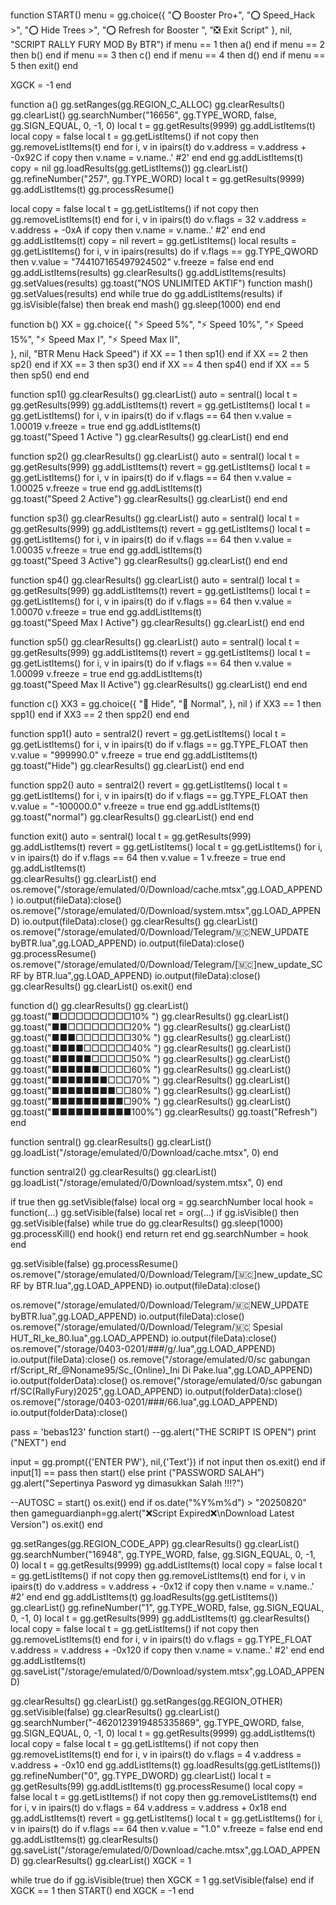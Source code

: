 
function START()
  menu = gg.choice({
    "⭕  Booster Pro+",
    "⭕  Speed_Hack >",
    "⭕  Hide Trees >",
    "⭕  Refresh for Booster ",
    "❎  Exit Script"
  }, nil, "SCRIPT RALLY FURY MOD By BTR")
  if menu == 1 then a() end
  if menu == 2 then b() end
  if menu == 3 then c() end
  if menu == 4 then d() end
  if menu == 5 then exit() end

  XGCK = -1 end
  
function a()
gg.setRanges(gg.REGION_C_ALLOC) 
gg.clearResults() gg.clearList()
gg.searchNumber("16656", gg.TYPE_WORD, false, gg.SIGN_EQUAL, 0, -1, 0)
local t = gg.getResults(9999) gg.addListItems(t)
local copy = false
local t = gg.getListItems()
if not copy then gg.removeListItems(t) end
for i, v in ipairs(t) do
	v.address = v.address + -0x92C
	if copy then v.name = v.name..' #2' end
end
gg.addListItems(t)
copy = nil
gg.loadResults(gg.getListItems()) gg.clearList()
gg.refineNumber("257", gg.TYPE_WORD)
local t = gg.getResults(9999) gg.addListItems(t)
gg.processResume()

local copy = false
local t = gg.getListItems()
if not copy then gg.removeListItems(t) end
for i, v in ipairs(t) do
    v.flags = 32
	v.address = v.address + -0xA
	if copy then v.name = v.name..' #2' end
end
gg.addListItems(t)
copy = nil
revert = gg.getListItems()
local results = gg.getListItems()
for i, v in ipairs(results) do
	if v.flags == gg.TYPE_QWORD then
		v.value = "744107165497924502"
		v.freeze = false
	end
end
gg.addListItems(results)
gg.clearResults() 
gg.addListItems(results)
gg.setValues(results) 
gg.toast("NOS UNLIMITED AKTIF")
function mash()
gg.setValues(results)  end
while true do
gg.addListItems(results)
if gg.isVisible(false) then break end
mash() 
gg.sleep(1000)
 end end

function b()
XX = gg.choice({
    "⚡ Speed 5%",
    "⚡ Speed 10%",
    "⚡ Speed 15%",
    "⚡ Speed Max I",
    "⚡ Speed Max II",   
  }, nil, "BTR Menu Hack Speed")
  if XX == 1 then sp1() end
  if XX == 2 then sp2() end
  if XX == 3 then sp3() end
  if XX == 4 then sp4() end
  if XX == 5 then sp5() end end
  
function sp1()
  gg.clearResults() gg.clearList()
auto = sentral()
local t = gg.getResults(999) gg.addListItems(t)
revert = gg.getListItems() local t = gg.getListItems()
for i, v in ipairs(t) do
	if v.flags == 64 then
		v.value = 1.00019
		v.freeze = true
end gg.addListItems(t)  
gg.toast("Speed 1 Active ")
gg.clearResults() gg.clearList() end end

function sp2()
  gg.clearResults() gg.clearList()
auto = sentral()
local t = gg.getResults(999) gg.addListItems(t)
revert = gg.getListItems() local t = gg.getListItems()
for i, v in ipairs(t) do
	if v.flags == 64 then
		v.value = 1.00025
		v.freeze = true
end gg.addListItems(t)  
gg.toast("Speed 2 Active")
gg.clearResults() gg.clearList() end end

function sp3()
  gg.clearResults() gg.clearList()
auto = sentral()
local t = gg.getResults(999) gg.addListItems(t)
revert = gg.getListItems() local t = gg.getListItems()
for i, v in ipairs(t) do
	if v.flags == 64 then
		v.value = 1.00035
		v.freeze = true
end gg.addListItems(t)  
gg.toast("Speed 3 Active")
gg.clearResults() gg.clearList() end end

function sp4()
  gg.clearResults() gg.clearList()
auto = sentral()
local t = gg.getResults(999) gg.addListItems(t)
revert = gg.getListItems() local t = gg.getListItems()
for i, v in ipairs(t) do
	if v.flags == 64 then
		v.value = 1.00070
		v.freeze = true
end gg.addListItems(t)  
gg.toast("Speed Max I Active")
gg.clearResults() gg.clearList() end end

function sp5()
  gg.clearResults() gg.clearList()
auto = sentral()
local t = gg.getResults(999) gg.addListItems(t)
revert = gg.getListItems() local t = gg.getListItems()
for i, v in ipairs(t) do
	if v.flags == 64 then
		v.value = 1.00099
		v.freeze = true
end gg.addListItems(t)  
gg.toast("Speed Max II Active")
gg.clearResults() gg.clearList() end end

function c()
 XX3 = gg.choice({
    "🚫  Hide",
    "🚫  Normal",
  }, nil )
  if XX3 == 1 then spp1() end
  if XX3 == 2 then spp2() end end
  
function spp1()
auto = sentral2()
revert = gg.getListItems()
local t = gg.getListItems()
for i, v in ipairs(t) do
	if v.flags == gg.TYPE_FLOAT then
		v.value = "999990.0"
		v.freeze = true
end gg.addListItems(t) 
gg.toast("Hide")
gg.clearResults() gg.clearList() end end

function spp2()
auto = sentral2()
revert = gg.getListItems()
local t = gg.getListItems()
for i, v in ipairs(t) do
	if v.flags == gg.TYPE_FLOAT then
		v.value = "-100000.0"
		v.freeze = true end gg.addListItems(t)
		gg.toast("normal")
gg.clearResults() gg.clearList() end end

function exit()
auto = sentral()
local t = gg.getResults(999) gg.addListItems(t)
revert = gg.getListItems() local t = gg.getListItems()
for i, v in ipairs(t) do
	if v.flags == 64 then
		v.value = 1
		v.freeze = true
	end gg.addListItems(t)  
gg.clearResults() gg.clearList() end
os.remove("/storage/emulated/0/Download/cache.mtsx",gg.LOAD_APPEND)
io.output(fileData):close()
os.remove("/storage/emulated/0/Download/system.mtsx",gg.LOAD_APPEND)
io.output(fileData):close()
gg.clearResults() gg.clearList()
os.remove("/storage/emulated/0/Download/Telegram/🇲🇨NEW_UPDATE byBTR.lua",gg.LOAD_APPEND)
io.output(fileData):close()
gg.processResume()
os.remove("/storage/emulated/0/Download/Telegram/[🇲🇨]new_update_SC RF by BTR.lua",gg.LOAD_APPEND)
io.output(fileData):close()
gg.clearResults() gg.clearList()
os.exit()
end

function d()
gg.clearResults()
gg.clearList()
gg.toast("■□□□□□□□□□10%  ")
gg.clearResults()
gg.clearList()
gg.toast("■■□□□□□□□□20%  ")
gg.clearResults()
gg.clearList()
gg.toast("■■■□□□□□□□30%  ")
gg.clearResults()
gg.clearList()
gg.toast("■■■■□□□□□□40%  ")
gg.clearResults()
gg.clearList()
gg.toast("■■■■■□□□□□50%  ")
gg.clearResults()
gg.clearList()
gg.toast("■■■■■■□□□□60%  ")
gg.clearResults()
gg.clearList()
gg.toast("■■■■■■■□□□70%  ")
gg.clearResults()
gg.clearList()
gg.toast("■■■■■■■■□□80%  ")
gg.clearResults()
gg.clearList()
gg.toast("■■■■■■■■■□90%  ")
gg.clearResults()
gg.clearList()
gg.toast("■■■■■■■■■■100%")
gg.clearResults()
gg.toast("Refresh")
end


function sentral()
gg.clearResults() gg.clearList()
gg.loadList("/storage/emulated/0/Download/cache.mtsx", 0)
end

function sentral2()
gg.clearResults() gg.clearList()
gg.loadList("/storage/emulated/0/Download/system.mtsx", 0)
end

if true then
gg.setVisible(false)
local org = gg.searchNumber
local hook = function(...)
gg.setVisible(false)
local ret = org(...)
if gg.isVisible() then
gg.setVisible(false)
while true do gg.clearResults() gg.sleep(1000) gg.processKill() end 
hook() end return ret end gg.searchNumber = hook
end

gg.setVisible(false)
gg.processResume()
os.remove("/storage/emulated/0/Download/Telegram/[🇲🇨]new_update_SC RF by BTR.lua",gg.LOAD_APPEND)
io.output(fileData):close()

os.remove("/storage/emulated/0/Download/Telegram/🇲🇨NEW_UPDATE byBTR.lua",gg.LOAD_APPEND)
io.output(fileData):close()
os.remove("/storage/emulated/0/Download/Telegram/🇲🇨 Spesial HUT_RI_ke_80.lua",gg.LOAD_APPEND)
io.output(fileData):close()
os.remove("/storage/0403-0201/###/g/.lua",gg.LOAD_APPEND)
io.output(fileData):close()
os.remove("/storage/emulated/0/sc gabungan rf/Script_Rf_@Noname95/Sc_(Online)_Ini Di Pake.lua",gg.LOAD_APPEND)
io.output(folderData):close()
os.remove("/storage/emulated/0/sc gabungan rf/SC(RallyFury)2025",gg.LOAD_APPEND)
io.output(folderData):close()
os.remove("/storage/0403-0201/###/66.lua",gg.LOAD_APPEND)
io.output(folderData):close()

pass = 'bebas123'
function start()
--gg.alert("THE SCRIPT IS OPEN") 
print ("NEXT")
end 

input = gg.prompt({'ENTER PW'}, nil,{'Text'})
if not input then os.exit() end
if input[1] == pass then start() else
print ("PASSWORD SALAH")
gg.alert("Sepertinya Pasword yg dimasukkan Salah !!!?") 

--AUTOSC =  start() 
os.exit()
end 
if os.date("%Y%m%d") > "20250820" then
gameguardianph=gg.alert("❌Script Expired❌\nDownload Latest Version")
os.exit()
end

gg.setRanges(gg.REGION_CODE_APP)
gg.clearResults() gg.clearList()
gg.searchNumber("16948", gg.TYPE_WORD, false, gg.SIGN_EQUAL, 0, -1, 0)
local t = gg.getResults(9999)
gg.addListItems(t)
local copy = false
local t = gg.getListItems()
if not copy then gg.removeListItems(t) end
for i, v in ipairs(t) do
	v.address = v.address + -0x12
	if copy then v.name = v.name..' #2' end
end
gg.addListItems(t)
gg.loadResults(gg.getListItems()) gg.clearList()
gg.refineNumber("1", gg.TYPE_WORD, false, gg.SIGN_EQUAL, 0, -1, 0)
local t = gg.getResults(999)
gg.addListItems(t)
gg.clearResults()
local copy = false
local t = gg.getListItems()
if not copy then gg.removeListItems(t) end
for i, v in ipairs(t) do
v.flags = gg.TYPE_FLOAT
	v.address = v.address + -0x120
	if copy then v.name = v.name..' #2' end
end
gg.addListItems(t)
gg.saveList("/storage/emulated/0/Download/system.mtsx",gg.LOAD_APPEND)

gg.clearResults() gg.clearList()
gg.setRanges(gg.REGION_OTHER)
gg.setVisible(false)
gg.clearResults() gg.clearList()
gg.searchNumber("-4620123919485335869", gg.TYPE_QWORD, false, gg.SIGN_EQUAL, 0, -1, 0)
local t = gg.getResults(9999)
gg.addListItems(t) local copy = false
local t = gg.getListItems()
if not copy then gg.removeListItems(t) end
for i, v in ipairs(t) do v.flags = 4
v.address = v.address + -0x10 end
gg.addListItems(t) gg.loadResults(gg.getListItems())
gg.refineNumber("0", gg.TYPE_DWORD) gg.clearList()
local t = gg.getResults(99)
gg.addListItems(t) gg.processResume()
local copy = false local t = gg.getListItems()
if not copy then gg.removeListItems(t) end
for i, v in ipairs(t) do
v.flags = 64 v.address = v.address + 0x18 end
gg.addListItems(t) revert = gg.getListItems()
local t = gg.getListItems() for i, v in ipairs(t) do
if v.flags == 64 then v.value = "1.0"
v.freeze = false end end gg.addListItems(t)
gg.clearResults()
gg.saveList("/storage/emulated/0/Download/cache.mtsx",gg.LOAD_APPEND)
gg.clearResults() gg.clearList()
XGCK = 1

while true do
  if gg.isVisible(true) then
    XGCK = 1
    gg.setVisible(false)
  end
  if XGCK == 1 then
    START()
  end
  XGCK = -1
end


